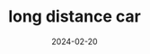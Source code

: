 ---
title: "long distance car"
slug: "project03"
date: "2024-02-20"
mainImage: "/projects/project03/01.jpeg"
gallery:
description: "collaboration with Santoni and design with Cilcov"
---